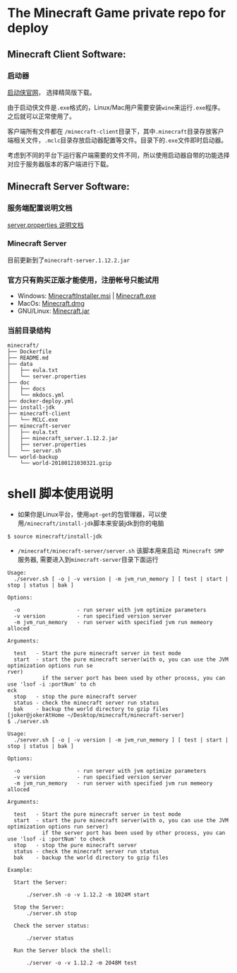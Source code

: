 # The Minecraft Game private repo for deploy

## Minecraft Client Software:

### 启动器

[启动侠官网](http://www.qidongxia.com)， 选择精简版下载。

由于启动侠文件是`.exe`格式的，Linux/Mac用户需要安装`wine`来运行`.exe`程序。之后就可以正常使用了。

客户端所有文件都在 `/minecraft-client`目录下，其中`.minecraft`目录存放客户端相关文件，`.mclc`目录存放启动器配置等文件。目录下的`.exe`文件即时启动器。

考虑到不同的平台下运行客户端需要的文件不同，所以使用启动器自带的功能选择对应于服务器版本的客户端进行下载。

## Minecraft Server Software:

### 服务端配置说明文档

[server.properties 说明文档](http://minecraft.gamepedia.com/Server.properties)

### Minecraft Server

目前更新到了`minecraft-server.1.12.2.jar`

### 官方只有购买正版才能使用，注册帐号只能试用

* Windows: [MinecraftInstaller.msi](https://launcher.mojang.com/download/MinecraftInstaller.msi) | [Minecraft.exe](https://s3.amazonaws.com/Minecraft.Download/launcher/Minecraft.exe)
* MacOs: [Minecraft.dmg](https://s3.amazonaws.com/Minecraft.Download/launcher/Minecraft.dmg) 
* GNU/Linux: [Minecraft.jar](https://s3.amazonaws.com/Minecraft.Download/launcher/Minecraft.jar)

### 当前目录结构

```
minecraft/
├── Dockerfile
├── README.md
├── data
│   ├── eula.txt
│   └── server.properties
├── doc
│   ├── docs
│   └── mkdocs.yml
├── docker-deploy.yml
├── install-jdk
├── minecraft-client
│   └── MCLC.exe
├── minecraft-server
│   ├── eula.txt
│   ├── minecraft_server.1.12.2.jar
│   ├── server.properties
│   └── server.sh
└── world-backup
    └── world-20180121030321.gzip
```

# shell 脚本使用说明

- 如果你是Linux平台，使用`apt-get`的包管理器，可以使用`/minecraft/install-jdk`脚本来安装jdk到你的电脑

```
$ source minecraft/install-jdk
```

- `/minecraft/minecraft-server/server.sh` 该脚本用来启动` Minecraft SMP`服务器, 需要进入到`minecraft-server`目录下面运行

```
Usage:
  ./server.sh [ -o | -v version | -m jvm_run_memory ] [ test | start | stop | status | bak ]

Options:

  -o                  - run server with jvm optimize parameters
  -v version          - run specified version server
  -m jvm_run_memory   - run server with specified jvm run memeory alloced

Arguments:

  test   - Start the pure minecraft server in test mode
  start  - start the pure minecraft server(with o, you can use the JVM optimization options run se
rver)
           if the server port has been used by other process, you can use 'lsof -i :portNum' to ch
eck
  stop   - stop the pure minecraft server
  status - check the minecraft server run status
  bak    - backup the world directory to gzip files
[joker@jokerAtHome ~/Desktop/minecraft/minecraft-server]
$ ./server.sh

Usage:
  ./server.sh [ -o | -v version | -m jvm_run_memory ] [ test | start | stop | status | bak ]

Options:

  -o                  - run server with jvm optimize parameters
  -v version          - run specified version server
  -m jvm_run_memory   - run server with specified jvm run memeory alloced

Arguments:

  test   - Start the pure minecraft server in test mode
  start  - start the pure minecraft server(with o, you can use the JVM optimization options run server)
           if the server port has been used by other process, you can use 'lsof -i :portNum' to check
  stop   - stop the pure minecraft server
  status - check the minecraft server run status
  bak    - backup the world directory to gzip files

Example:

  Start the Server:

      ./server.sh -o -v 1.12.2 -m 1024M start

  Stop the Server:
      ./server.sh stop

  Check the server status:

      ./server status

  Run the Server block the shell:

      ./server -o -v 1.12.2 -m 2048M test
```

